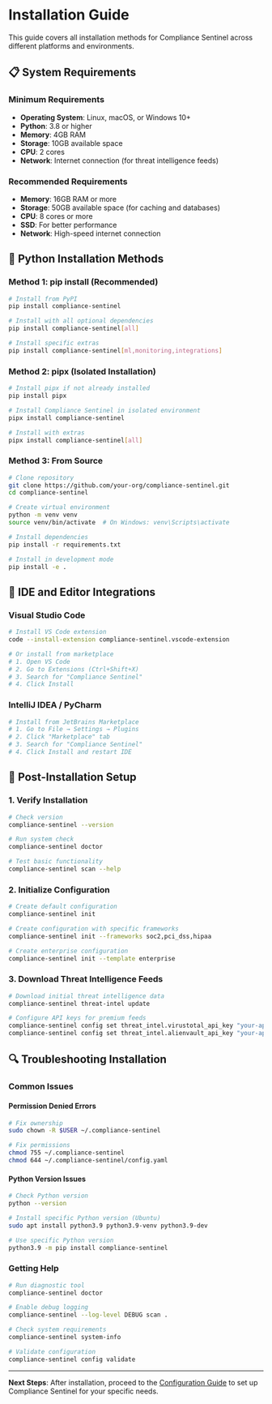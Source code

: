 # Installation Guide

This guide covers all installation methods for Compliance Sentinel across different platforms and environments.

## 📋 System Requirements

### Minimum Requirements
- **Operating System**: Linux, macOS, or Windows 10+
- **Python**: 3.8 or higher
- **Memory**: 4GB RAM
- **Storage**: 10GB available space
- **CPU**: 2 cores
- **Network**: Internet connection (for threat intelligence feeds)

### Recommended Requirements
- **Memory**: 16GB RAM or more
- **Storage**: 50GB available space (for caching and databases)
- **CPU**: 8 cores or more
- **SSD**: For better performance
- **Network**: High-speed internet connection

## 🐍 Python Installation Methods

### Method 1: pip install (Recommended)

```bash
# Install from PyPI
pip install compliance-sentinel

# Install with all optional dependencies
pip install compliance-sentinel[all]

# Install specific extras
pip install compliance-sentinel[ml,monitoring,integrations]
```

### Method 2: pipx (Isolated Installation)

```bash
# Install pipx if not already installed
pip install pipx

# Install Compliance Sentinel in isolated environment
pipx install compliance-sentinel

# Install with extras
pipx install compliance-sentinel[all]
```

### Method 3: From Source

```bash
# Clone repository
git clone https://github.com/your-org/compliance-sentinel.git
cd compliance-sentinel

# Create virtual environment
python -m venv venv
source venv/bin/activate  # On Windows: venv\Scripts\activate

# Install dependencies
pip install -r requirements.txt

# Install in development mode
pip install -e .
```

## 🔌 IDE and Editor Integrations

### Visual Studio Code

```bash
# Install VS Code extension
code --install-extension compliance-sentinel.vscode-extension

# Or install from marketplace
# 1. Open VS Code
# 2. Go to Extensions (Ctrl+Shift+X)
# 3. Search for "Compliance Sentinel"
# 4. Click Install
```

### IntelliJ IDEA / PyCharm

```bash
# Install from JetBrains Marketplace
# 1. Go to File → Settings → Plugins
# 2. Click "Marketplace" tab
# 3. Search for "Compliance Sentinel"
# 4. Click Install and restart IDE
```

## 🚀 Post-Installation Setup

### 1. Verify Installation

```bash
# Check version
compliance-sentinel --version

# Run system check
compliance-sentinel doctor

# Test basic functionality
compliance-sentinel scan --help
```

### 2. Initialize Configuration

```bash
# Create default configuration
compliance-sentinel init

# Create configuration with specific frameworks
compliance-sentinel init --frameworks soc2,pci_dss,hipaa

# Create enterprise configuration
compliance-sentinel init --template enterprise
```

### 3. Download Threat Intelligence Feeds

```bash
# Download initial threat intelligence data
compliance-sentinel threat-intel update

# Configure API keys for premium feeds
compliance-sentinel config set threat_intel.virustotal_api_key "your-api-key"
compliance-sentinel config set threat_intel.alienvault_api_key "your-api-key"
```

## 🔍 Troubleshooting Installation

### Common Issues

#### Permission Denied Errors

```bash
# Fix ownership
sudo chown -R $USER ~/.compliance-sentinel

# Fix permissions
chmod 755 ~/.compliance-sentinel
chmod 644 ~/.compliance-sentinel/config.yaml
```

#### Python Version Issues

```bash
# Check Python version
python --version

# Install specific Python version (Ubuntu)
sudo apt install python3.9 python3.9-venv python3.9-dev

# Use specific Python version
python3.9 -m pip install compliance-sentinel
```

### Getting Help

```bash
# Run diagnostic tool
compliance-sentinel doctor

# Enable debug logging
compliance-sentinel --log-level DEBUG scan .

# Check system requirements
compliance-sentinel system-info

# Validate configuration
compliance-sentinel config validate
```

---

**Next Steps**: After installation, proceed to the [Configuration Guide](configuration.md) to set up Compliance Sentinel for your specific needs.